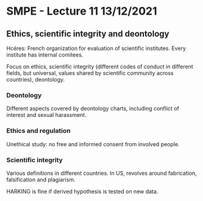 # SMPE - Lecture 11 13/12/2021

## Ethics, scientific integrity and deontology
Hcéres: French organization for evaluation of scientific institutes. Every institute has internal comitees. 

Focus on ethics, scientific integrity (different codes of conduct in different fields, but universal, values shared by scientific community across countries), deontology.

### Deontology
Different aspects covered by deontology charts, including conflict of interest and sexual harassment.

### Ethics and regulation
Unethical study: no free and informed consent from involved people.

### Scientific integrity
Various definitions in different countries. In US, revolves around fabrication, falsification and plagiarism. 

HARKING is fine if derived hypothesis is tested on new data.
